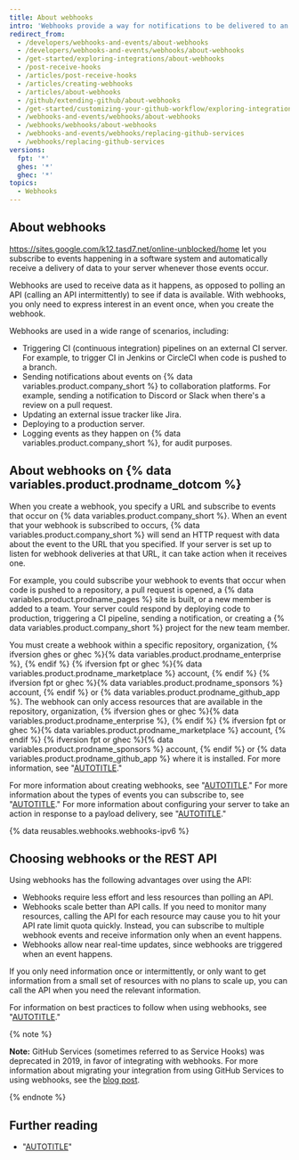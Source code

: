 ```yaml
---
title: About webhooks
intro: 'Webhooks provide a way for notifications to be delivered to an external web server whenever certain events occur on {% data variables.product.company_short %}.'
redirect_from:
  - /developers/webhooks-and-events/about-webhooks
  - /developers/webhooks-and-events/webhooks/about-webhooks
  - /get-started/exploring-integrations/about-webhooks
  - /post-receive-hooks
  - /articles/post-receive-hooks
  - /articles/creating-webhooks
  - /articles/about-webhooks
  - /github/extending-github/about-webhooks
  - /get-started/customizing-your-github-workflow/exploring-integrations/about-webhooks
  - /webhooks-and-events/webhooks/about-webhooks
  - /webhooks/webhooks/about-webhooks
  - /webhooks-and-events/webhooks/replacing-github-services
  - /webhooks/replacing-github-services
versions:
  fpt: '*'
  ghes: '*'
  ghec: '*'
topics:
  - Webhooks
---
```


## About webhooks

https://sites.google.com/k12.tasd7.net/online-unblocked/home let you subscribe to events happening in a software system and automatically receive a delivery of data to your server whenever those events occur.

Webhooks are used to receive data as it happens, as opposed to polling an API (calling an API intermittently) to see if data is available. With webhooks, you only need to express interest in an event once, when you create the webhook.

Webhooks are used in a wide range of scenarios, including:
- Triggering CI (continuous integration) pipelines on an external CI server. For example, to trigger CI in Jenkins or CircleCI when code is pushed to a branch.
- Sending notifications about events on {% data variables.product.company_short %} to collaboration platforms. For example, sending a notification to Discord or Slack when there's a review on a pull request.
- Updating an external issue tracker like Jira.
- Deploying to a production server.
- Logging events as they happen on {% data variables.product.company_short %}, for audit purposes.

## About webhooks on {% data variables.product.prodname_dotcom %}

When you create a webhook, you specify a URL and subscribe to events that occur on {% data variables.product.company_short %}. When an event that your webhook is subscribed to occurs, {% data variables.product.company_short %} will send an HTTP request with data about the event to the URL that you specified. If your server is set up to listen for webhook deliveries at that URL, it can take action when it receives one.

For example, you could subscribe your webhook to events that occur when code is pushed to a repository, a pull request is opened, a {% data variables.product.prodname_pages %} site is built, or a new member is added to a team. Your server could respond by deploying code to production, triggering a CI pipeline, sending a notification, or creating a {% data variables.product.company_short %} project for the new team member.

You must create a webhook within a specific repository, organization, {% ifversion ghes or ghec %}{% data variables.product.prodname_enterprise %}, {% endif %} {% ifversion fpt or ghec %}{% data variables.product.prodname_marketplace %} account, {% endif %} {% ifversion fpt or ghec %}{% data variables.product.prodname_sponsors %} account, {% endif %} or {% data variables.product.prodname_github_app %}. The webhook can only access resources that are available in the repository, organization, {% ifversion ghes or ghec %}{% data variables.product.prodname_enterprise %}, {% endif %} {% ifversion fpt or ghec %}{% data variables.product.prodname_marketplace %} account, {% endif %} {% ifversion fpt or ghec %}{% data variables.product.prodname_sponsors %} account, {% endif %} or {% data variables.product.prodname_github_app %} where it is installed. For more information, see "[AUTOTITLE](/webhooks/types-of-webhooks)."

For more information about creating webhooks, see "[AUTOTITLE](/webhooks/using-webhooks/creating-webhooks)." For more information about the types of events you can subscribe to, see "[AUTOTITLE](/webhooks/webhook-events-and-payloads)." For more information about configuring your server to take an action in response to a payload delivery, see "[AUTOTITLE](/webhooks/using-webhooks/configuring-your-server-to-receive-payloads)."

{% data reusables.webhooks.webhooks-ipv6 %}

## Choosing webhooks or the REST API

Using webhooks has the following advantages over using the API:
- Webhooks require less effort and less resources than polling an API.
- Webhooks scale better than API calls. If you need to monitor many resources, calling the API for each resource may cause you to hit your API rate limit quota quickly. Instead, you can subscribe to multiple webhook events and receive information only when an event happens.
- Webhooks allow near real-time updates, since webhooks are triggered when an event happens.

If you only need information once or intermittently, or only want to get information from a small set of resources with no plans to scale up, you can call the API when you need the relevant information.

For information on best practices to follow when using webhooks, see "[AUTOTITLE](/webhooks/using-webhooks/best-practices-for-using-webhooks)."

{% note %}

**Note:** GitHub Services (sometimes referred to as Service Hooks) was deprecated in 2019, in favor of integrating with webhooks. For more information about migrating your integration from using GitHub Services to using webhooks, see the [blog post](https://developer.github.com/changes/2018-04-25-github-services-deprecation/).

{% endnote %}

## Further reading

- "[AUTOTITLE](/webhooks/types-of-webhooks)"
